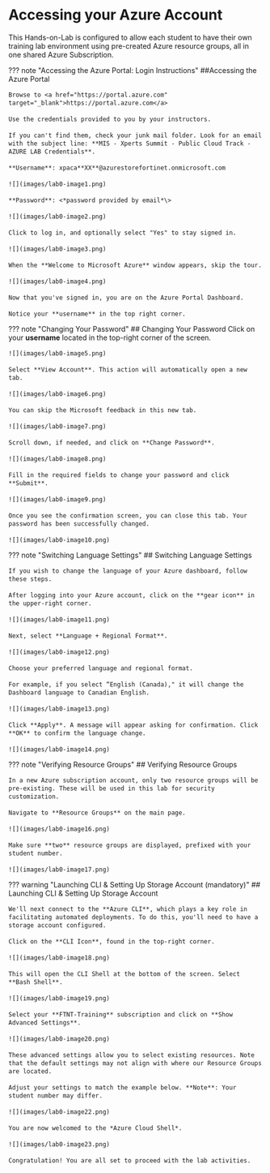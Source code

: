 # Accessing your Azure Account

This Hands-on-Lab is configured to allow each student to have their own training lab environment using pre-created Azure resource groups, all in one shared Azure Subscription.

??? note "Accessing the Azure Portal: Login Instructions"
    ##Accessing the Azure Portal

    Browse to <a href="https://portal.azure.com" target="_blank">https://portal.azure.com</a>

    Use the credentials provided to you by your instructors.
    
    If you can't find them, check your junk mail folder. Look for an email with the subject line: **MIS - Xperts Summit - Public Cloud Track - AZURE LAB Credentials**.

    **Username**: xpaca**XX**@azurestorefortinet.onmicrosoft.com

    ![](images/lab0-image1.png)

    **Password**: <*password provided by email*\>

    ![](images/lab0-image2.png)

    Click to log in, and optionally select "Yes" to stay signed in.

    ![](images/lab0-image3.png)

    When the **Welcome to Microsoft Azure** window appears, skip the tour.

    ![](images/lab0-image4.png)

    Now that you've signed in, you are on the Azure Portal Dashboard.
    
    Notice your **username** in the top right corner.

??? note "Changing Your Password"
    ## Changing Your Password
    Click on your **username** located in the top-right corner of the screen.

    ![](images/lab0-image5.png)

    Select **View Account**. This action will automatically open a new tab.

    ![](images/lab0-image6.png)

    You can skip the Microsoft feedback in this new tab.

    ![](images/lab0-image7.png)

    Scroll down, if needed, and click on **Change Password**.

    ![](images/lab0-image8.png)

    Fill in the required fields to change your password and click **Submit**.

    ![](images/lab0-image9.png)

    Once you see the confirmation screen, you can close this tab. Your password has been successfully changed.

    ![](images/lab0-image10.png)

??? note "Switching Language Settings"
    ## Switching Language Settings

    If you wish to change the language of your Azure dashboard, follow these steps.

    After logging into your Azure account, click on the **gear icon** in the upper-right corner.

    ![](images/lab0-image11.png)

    Next, select **Language + Regional Format**.

    ![](images/lab0-image12.png)

    Choose your preferred language and regional format.

    For example, if you select “English (Canada)," it will change the Dashboard language to Canadian English.

    ![](images/lab0-image13.png)

    Click **Apply**. A message will appear asking for confirmation. Click **OK** to confirm the language change.

    ![](images/lab0-image14.png)

??? note "Verifying Resource Groups"
    ## Verifying Resource Groups

    In a new Azure subscription account, only two resource groups will be pre-existing. These will be used in this lab for security customization.

    Navigate to **Resource Groups** on the main page.

    ![](images/lab0-image16.png)

    Make sure **two** resource groups are displayed, prefixed with your student number.

    ![](images/lab0-image17.png)

??? warning "Launching CLI & Setting Up Storage Account (mandatory)"
    ## Launching CLI & Setting Up Storage Account
    
    We'll next connect to the **Azure CLI**, which plays a key role in facilitating automated deployments. To do this, you'll need to have a storage account configured.

    Click on the **CLI Icon**, found in the top-right corner.

    ![](images/lab0-image18.png)

    This will open the CLI Shell at the bottom of the screen. Select **Bash Shell**.

    ![](images/lab0-image19.png)

    Select your **FTNT-Training** subscription and click on **Show Advanced Settings**.

    ![](images/lab0-image20.png)

    These advanced settings allow you to select existing resources. Note that the default settings may not align with where our Resource Groups are located.

    Adjust your settings to match the example below. **Note**: Your student number may differ.

    ![](images/lab0-image22.png)

    You are now welcomed to the *Azure Cloud Shell*.

    ![](images/lab0-image23.png)

    Congratulation! You are all set to proceed with the lab activities.
